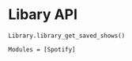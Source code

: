 # Libary API



```@docs
Library.library_get_saved_shows()
```


```@autodocs
Modules = [Spotify]
```